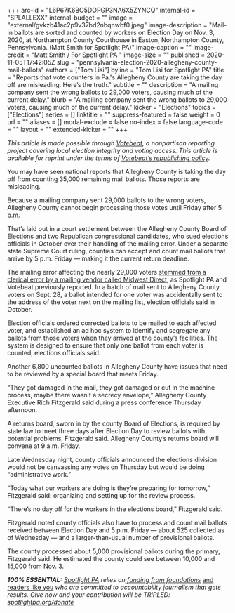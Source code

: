 +++
arc-id = "L6P67K6BO5DOPGP3NA6X5ZYNCQ"
internal-id = "SPLALLEXX"
internal-budget = ""
image = "external/gvkzb41ac2p9v37bd2nbqnwbf0.jpeg"
image-description = "Mail-in ballots are sorted and counted by workers on Election Day on Nov. 3, 2020, at Northampton County Courthouse in Easton, Northampton County, Pennsylvania. (Matt Smith for Spotlight PA)"
image-caption = ""
image-credit = "Matt Smith / For Spotlight PA "
image-size = ""
published = 2020-11-05T17:42:05Z
slug = "pennsylvania-election-2020-allegheny-county-mail-ballots"
authors = ["Tom Lisi"]
byline = "Tom Lisi for Spotlight PA"
title = "Reports that vote counters in Pa.'s Allegheny County are taking the day off are misleading. Here’s the truth."
subtitle = ""
description = "A mailing company sent the wrong ballots to 29,000 voters, causing much of the current delay."
blurb = "A mailing company sent the wrong ballots to 29,000 voters, causing much of the current delay."
kicker = "Elections"
topics = ["Elections"]
series = []
linktitle = ""
suppress-featured = false
weight = 0
url = ""
aliases = []
modal-exclude = false
no-index = false
language-code = ""
layout = ""
extended-kicker = ""
+++

<i>This article is made possible through </i><a href="https://web.archive.org/20201019151248/http://votebeat.org/"><i>Votebeat</i></a><i>, a nonpartisan reporting project covering local election integrity and voting access. This article is available for reprint under the terms of </i><a href="https://web.archive.org/20210907141701/https://www.votebeat.org/pages/republishing"><i>Votebeat’s republishing policy</i></a><i>.</i>

You may have seen national reports that Allegheny County is taking the day off from counting 35,000 remaining mail ballots. Those reports are misleading.

Because a mailing company sent 29,000 ballots to the wrong voters, Allegheny County cannot begin processing those votes until Friday after 5 p.m.

That’s laid out in a court settlement between the Allegheny County Board of Elections and two Republican congressional candidates, who sued elections officials in October over their handling of the mailing error. Under a separate state Supreme Court ruling, counties can accept and count mail ballots that arrive by 5 p.m. Friday — making it the current return deadline.

<script src="https://www.spotlightpa.org/embed.js" async></script><div data-spl-embed-version="1" data-spl-src="https://www.spotlightpa.org/embeds/newsletter/"></div>

The mailing error affecting the nearly 29,000 voters <a href="https://www.spotlightpa.org/news/2020/11/pa-midwest-direct-allegheny-county-wrong-ballots/">stemmed from a clerical error by a mailing vendor called Midwest Direct</a>, as Spotlight PA and Votebeat previously reported. In a batch of mail sent to Allegheny County voters on Sept. 28, a ballot intended for one voter was accidentally sent to the address of the voter next on the mailing list, election officials said in October.

Election officials ordered corrected ballots to be mailed to each affected voter, and established an ad hoc system to identify and segregate any ballots from those voters when they arrived at the county’s facilities. The system is designed to ensure that only one ballot from each voter is counted, elections officials said.

Another 6,800 uncounted ballots in Allegheny County have issues that need to be reviewed by a special board that meets Friday.

“They got damaged in the mail, they got damaged or cut in the machine process, maybe there wasn’t a secrecy envelope,” Allegheny County Executive Rich Fitzgerald said during a press conference Thursday afternoon.

A returns board, sworn in by the county Board of Elections, is required by state law to meet three days after Election Day to review ballots with potential problems, Fitzgerald said. Allegheny County’s returns board will convene at 9 a.m. Friday.

Late Wednesday night, county officials announced the elections division would not be canvassing any votes on Thursday but would be doing “administrative work.”

<script src="https://www.spotlightpa.org/embed.js" async></script><div data-spl-embed-version="1" data-spl-src="https://www.spotlightpa.org/embeds/donate/?teaser_text=Spotlight%20PA%20provides%20essential%2C%20public-service%20journalism%20about%20Pennsylvania%20thank%20to%20readers%20like%20you.%20For%20a%20limited%20time%2C%20become%20a%20member%20and%20your%20contribution%20will%20be%20TRIPLED.&cta_text=YES%2C%20TRIPLE%20MY%20GIFT&eyebrow_text=BECOME%20A%20MEMBER"></div>


“Today what our workers are doing is they’re preparing for tomorrow,” Fitzgerald said: organizing and setting up for the review process.

“There’s no day off for the workers in the elections board,” Fitzgerald said.

Fitzgerald noted county officials also have to process and count mail ballots received between Election Day and 5 p.m. Friday — about 525 collected as of Wednesday — and a larger-than-usual number of provisional ballots.

The county processed about 5,000 provisional ballots during the primary, Fitzgerald said. He estimated the county could see between 10,000 and 15,000 from Nov. 3.

<i><b>100% ESSENTIAL:</b></i><i> </i><a href="https://www.spotlightpa.org/"><i>Spotlight PA</i></a><i> relies on</i><a href="https://www.spotlightpa.org/support"><i> funding from foundations</i></a><i> </i><a href="https://www.spotlightpa.org/support">and readers like you</a><i> who are committed to accountability journalism that gets results. Give now and your contribution will be TRIPLED: </i><a href="https://www.spotlightpa.org/donate"><i>spotlightpa.org/donate</i></a>
